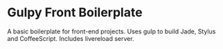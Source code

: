 # Gulpy Front Boilerplate

A basic boilerplate for front-end projects. Uses gulp to build Jade, Stylus and CoffeeScript. Includes livereload server.